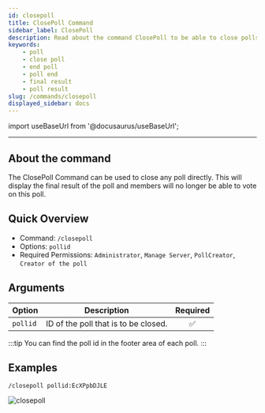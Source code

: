```yaml
---
id: closepoll
title: ClosePoll Command
sidebar_label: ClosePoll
description: Read about the command ClosePoll to be able to close polls
keywords:
    - poll
    - close poll
    - end poll
    - poll end
    - final result
    - poll result
slug: /commands/closepoll
displayed_sidebar: docs
---
```


import useBaseUrl from '@docusaurus/useBaseUrl';

---

## About the command
The ClosePoll Command can be used to close any poll directly. This will display the final result of the poll and members will no longer be able to vote on this poll.

## Quick Overview
- Command: `/closepoll`
- Options: `pollid`
- Required Permissions: `Administrator`, `Manage Server`, `PollCreator`, `Creator of the poll`

## Arguments
| Option   | Description                           | Required |
| -------- |---------------------------------------| :------: |
| `pollid` | ID of the poll that is to be closed.  | &#9989;  |

:::tip
You can find the poll id in the footer area of each poll.
:::

## Examples
`/closepoll pollid:EcXPpbDJLE`

![closepoll](/images/commands/closepoll.png)
